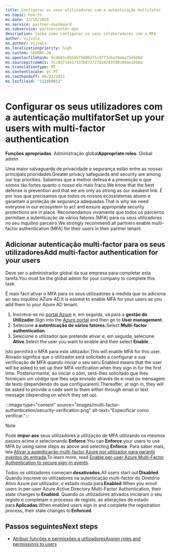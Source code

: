 ```yaml
---
title: Configurar os seus utilizadores com a autenticação multifator
ms.topic: how-to
ms.date: 12/15/2020
ms.service: partner-dashboard
ms.subservice: partnercenter-mpn
description: Saiba como configurar os seus colaboradores com a MFA
author: vijvala
ms.author: vijvala
ms.localizationpriority: high
ms.custom: SEOMAY.20
ms.openlocfilehash: 9cdb83c8b58b75606275c9773cba79eba75d5d0d
ms.sourcegitcommit: 7cc83714e17337b472727819243f98c84ae181ba
ms.translationtype: MT
ms.contentlocale: pt-PT
ms.lasthandoff: 06/22/2021
ms.locfileid: "112450812"
---
```

# <a name="set-up-your-users-with-multi-factor-authentication"></a><span data-ttu-id="733c9-103">Configurar os seus utilizadores com a autenticação multifator</span><span class="sxs-lookup"><span data-stu-id="733c9-103">Set up your users with multi-factor authentication</span></span>

<span data-ttu-id="733c9-104">**Funções apropriadas**: Administração global</span><span class="sxs-lookup"><span data-stu-id="733c9-104">**Appropriate roles**: Global admin</span></span>

<span data-ttu-id="733c9-105">Uma maior salvaguarda de privacidade e segurança estão entre as nossas principais prioridades.</span><span class="sxs-lookup"><span data-stu-id="733c9-105">Greater privacy safeguards and security are among our top priorities.</span></span> <span data-ttu-id="733c9-106">Sabemos que a melhor defesa é a prevenção e que somos tão fortes quanto o nosso elo mais fraco.</span><span class="sxs-lookup"><span data-stu-id="733c9-106">We know that the best defense is prevention and that we are only as strong as our weakest link.</span></span> <span data-ttu-id="733c9-107">É por isso que precisamos que todos os nossos ecossistemas atuem e garantam a proteção de segurança adequadas.</span><span class="sxs-lookup"><span data-stu-id="733c9-107">That is why we need everyone in our ecosystem to act and ensure appropriate security protections are in place.</span></span> <span data-ttu-id="733c9-108">Recomendamos vivamente que todos os parceiros permitam a autenticação de vários fatores (MFA) para os seus utilizadores no seu inquilino parceiro.</span><span class="sxs-lookup"><span data-stu-id="733c9-108">We strongly recommend all partners enable multi-factor authentication (MFA) for their users in their partner tenant.</span></span> 

## <a name="add-multi-factor-authentication-for-your-users"></a><span data-ttu-id="733c9-109">Adicionar autenticação multi-factor para os seus utilizadores</span><span class="sxs-lookup"><span data-stu-id="733c9-109">Add multi-factor authentication for your users</span></span>

<span data-ttu-id="733c9-110">Deve ser o administrador global da sua empresa para completar esta tarefa.</span><span class="sxs-lookup"><span data-stu-id="733c9-110">You must be the global admin for your company to complete this task.</span></span>

<span data-ttu-id="733c9-111">É mais fácil ativar o MFA para os seus utilizadores à medida que os adiciona ao seu inquilino AZure AD.</span><span class="sxs-lookup"><span data-stu-id="733c9-111">It is easiest to enable MFA for your users as you add them to your Azure AD tenant.</span></span>

1. <span data-ttu-id="733c9-112">Inscreva-se no [portal Azure](https://portal.azure.com) e, em seguida, vá para a **gestão do Utilizador**.</span><span class="sxs-lookup"><span data-stu-id="733c9-112">Sign into the [Azure portal](https://portal.azure.com) and then go to **User management**.</span></span>
1. <span data-ttu-id="733c9-113">Selecione **a autenticação de vários fatores.**</span><span class="sxs-lookup"><span data-stu-id="733c9-113">Select **Multi-factor authentication**.</span></span>
1. <span data-ttu-id="733c9-114">Selecione o utilizador que pretende ativar e, em seguida, selecione **Ative**.</span><span class="sxs-lookup"><span data-stu-id="733c9-114">Select the user you want to enable and then select **Enable**.</span></span>

<span data-ttu-id="733c9-115">Isto permitirá o MFA para este utilizador.</span><span class="sxs-lookup"><span data-stu-id="733c9-115">This will enable MFA for this user.</span></span> <span data-ttu-id="733c9-116">Ativado significa que o utilizador será solicitado a configurar a sua verificação de MFA quando iniciar o seu seru.</span><span class="sxs-lookup"><span data-stu-id="733c9-116">Enabled means that the user will be asked to set up their MFA verification when they sign in for the first time.</span></span> <span data-ttu-id="733c9-117">Posteriormente, ao iniciar o sôm, será-lhes solicitado que lhes forneçam um código que lhes seja enviado através de e-mail ou mensagem de texto (dependendo do que configurarem).</span><span class="sxs-lookup"><span data-stu-id="733c9-117">Thereafter, at sign in, they will be asked to provide a code sent to them either through email or text message (depending on which they set up).</span></span>  

:::image type="content" source="images/multi-factor-authentication/security-verification.png" alt-text="Especificar como verificar.":::

>[!NOTE]
><span data-ttu-id="733c9-119">Pode **impor aos** seus utilizadores a utilização de MFA utilizando os mesmos passos acima e selecionando **Enforce**.</span><span class="sxs-lookup"><span data-stu-id="733c9-119">You can **Enforce** your users to use MFA by using same steps as above and selecting **Enforce**.</span></span> <span data-ttu-id="733c9-120">Para saber mais, leia [Ativar a autenticação multi-factor Azure por utilizador para garantir eventos de entrada.](/azure/active-directory/authentication/howto-mfa-userstates)</span><span class="sxs-lookup"><span data-stu-id="733c9-120">To learn more, read [Enable per-user Azure Multi-Factor Authentication to secure sign-in events](/azure/active-directory/authentication/howto-mfa-userstates).</span></span> 

<span data-ttu-id="733c9-121">Todos os utilizadores começam **desativados.**</span><span class="sxs-lookup"><span data-stu-id="733c9-121">All users start out **Disabled**.</span></span> <span data-ttu-id="733c9-122">Quando inscreve os utilizadores na autenticação multi-factor do Diretório Ativo Azure por utilizador, o estado muda para **Enabled**.</span><span class="sxs-lookup"><span data-stu-id="733c9-122">When you enroll users in per-user Azure Active Directory Multi-Factor Authentication, their state changes to **Enabled**.</span></span> <span data-ttu-id="733c9-123">Quando os utilizadores ativados iniciaram o seu registo e completam o processo de registo, as alterações de estado para **Aplicadas**.</span><span class="sxs-lookup"><span data-stu-id="733c9-123">When enabled users sign in and complete the registration process, their state changes to **Enforced**.</span></span> 

## <a name="next-steps"></a><span data-ttu-id="733c9-124">Passos seguintes</span><span class="sxs-lookup"><span data-stu-id="733c9-124">Next steps</span></span>

- [<span data-ttu-id="733c9-125">Atribuir funções e permissões a utilizadores</span><span class="sxs-lookup"><span data-stu-id="733c9-125">Assign roles and permissions to users</span></span>](permissions-overview.md)
